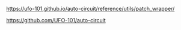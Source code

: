 https://ufo-101.github.io/auto-circuit/reference/utils/patch_wrapper/

https://github.com/UFO-101/auto-circuit